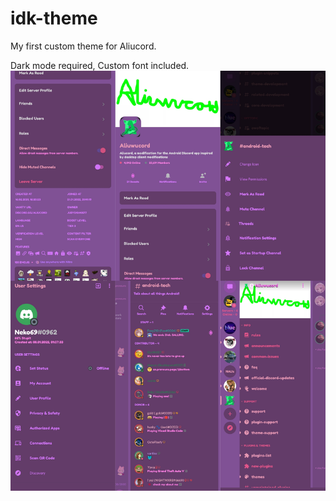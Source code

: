 # idk-theme
My first custom theme for Aliucord.

Dark mode required, Custom font included. 
![le preview](https://github.com/neko-astolfo-uwu/idk-theme/blob/36709221880bed0549717eff9a5db578b278f028/neko_theme_preview.jpg)
